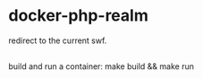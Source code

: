 # docker-php-realm
redirect to the current swf.

##
build and run a container:
make build && make run

